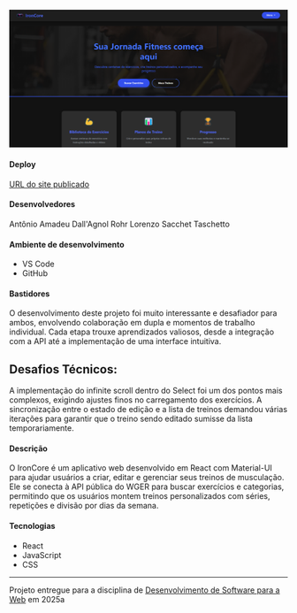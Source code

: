 !["Screenshot do projeto. C:\Users\anton\OneDrive\Área de Trabalho\trab 2 web\project2-2025a-antonio-lorenzo\image\Captura de tela 2025-04-28 224219"](https://raw.githubusercontent.com/elc1090/project2-2025a-antonio-lorenzo/refs/heads/main/image/Captura%20de%20tela%202025-04-28%20224219.png)
 
 
 #### Deploy
 
 [URL do site publicado](https://ironcoreapi.netlify.app)
 
 #### Desenvolvedores
 
 Antônio Amadeu Dall'Agnol Rohr
 Lorenzo Sacchet Taschetto
 
 #### Ambiente de desenvolvimento
 
 - VS Code
 - GitHub
 
 #### Bastidores
 
 O desenvolvimento deste projeto foi muito interessante e desafiador para ambos, envolvendo colaboração em dupla e momentos de trabalho individual. Cada etapa trouxe aprendizados valiosos, desde a integração com a API até a implementação de uma interface intuitiva.

 ## Desafios Técnicos:

 A implementação do infinite scroll dentro do Select foi um dos pontos mais complexos, exigindo ajustes finos no carregamento dos exercícios. A sincronização entre o estado de edição e a lista de treinos demandou várias iterações para garantir que o treino sendo editado sumisse da lista temporariamente.

 #### Descrição
 O IronCore é um aplicativo web desenvolvido em React com Material-UI para ajudar usuários a criar, editar e gerenciar seus treinos de musculação. Ele se conecta à API pública do WGER para buscar exercícios e categorias, permitindo que os usuários montem treinos personalizados com séries, repetições e divisão por dias da semana.
 
 #### Tecnologias
 - React
 - JavaScript
 - CSS
 
 ---

 Projeto entregue para a disciplina de [Desenvolvimento de Software para a Web](http://github.com/andreainfufsm/elc1090-2025a) em 2025a
